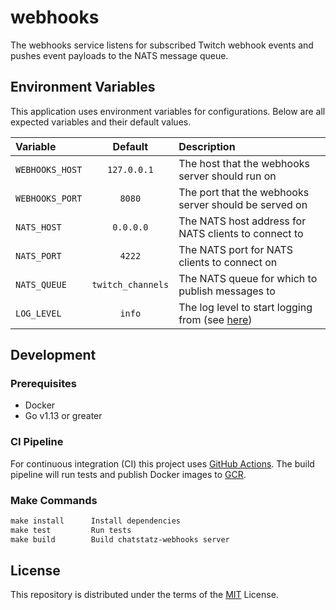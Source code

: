 # webhooks

The webhooks service listens for subscribed Twitch webhook events and
pushes event payloads to the NATS message queue.

## Environment Variables

This application uses environment variables for configurations.
Below are all expected variables and their default values.

| Variable | Default | Description |
|:---------|:-------:|:------------|
| `WEBHOOKS_HOST` | `127.0.0.1` | The host that the  webhooks server should run on |
| `WEBHOOKS_PORT` | `8080` | The port that the webhooks server should be served on |
| `NATS_HOST` | `0.0.0.0` | The NATS host address for NATS clients to connect to |
| `NATS_PORT` | `4222` | The NATS port for NATS clients to connect on |
| `NATS_QUEUE` | `twitch_channels` | The NATS queue for which to publish messages to |
| `LOG_LEVEL` | `info` | The log level to start logging from (see [here](https://github.com/chatstatz/logger)) |

## Development

### Prerequisites

- Docker
- Go v1.13 or greater

### CI Pipeline

For continuous integration (CI) this project uses [GitHub Actions](https://github.com/chatstatz/webhooks/actions).
The build pipeline will run tests and publish Docker images to [GCR](https://cloud.google.com/container-registry/).

### Make Commands

```txt
make install      Install dependencies
make test         Run tests
make build        Build chatstatz-webhooks server
```

## License

This repository is distributed under the terms of the [MIT](LICENSE) License.
